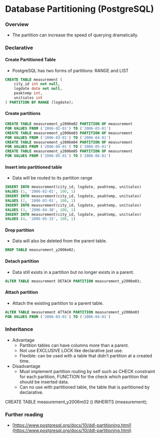 # Database Partitioning (PostgreSQL)

### Overview <a href="#_71zeo6hm9ygv" id="_71zeo6hm9ygv"></a>

* The partition can increase the speed of querying dramatically.

### Declarative <a href="#_d5vef16o3j7x" id="_d5vef16o3j7x"></a>

#### Create Partitioned Table <a href="#_nowbd3pes71b" id="_nowbd3pes71b"></a>

* PostgreSQL has two forms of partitions: RANGE and LIST

```sql
CREATE TABLE measurement (
    city_id int not null,
    logdate date not null,
    peaktemp int,
    unitsales int
) PARTITION BY RANGE (logdate);
```

#### Create partitions <a href="#_s8lkc9533ts9" id="_s8lkc9533ts9"></a>

```sql
CREATE TABLE measurement_y2006m02 PARTITION OF measurement
FOR VALUES FROM ('2006-02-01') TO ('2006-03-01')
CREATE TABLE measurement_y2006m03 PARTITION OF measurement
FOR VALUES FROM ('2006-03-01') TO ('2006-04-01')
CREATE TABLE measurement_y2006m04 PARTITION OF measurement
FOR VALUES FROM ('2006-04-01') TO ('2006-05-01')
CREATE TABLE measurement_y2006m05 PARTITION OF measurement
FOR VALUES FROM ('2006-05-01') TO ('2006-06-01')
```

#### Insert into partitioned table <a href="#_6y001blwcrlu" id="_6y001blwcrlu"></a>

* Data will be routed to its partition range

```sql
INSERT INTO measurement(city_id, logdate, peaktemp, unitsales)
VALUES (1, '2006-02-01', 100, 1)
INSERT INTO measurement(city_id, logdate, peaktemp, unitsales)
VALUES (2, '2006-03-01', 100, 1)
INSERT INTO measurement(city_id, logdate, peaktemp, unitsales)
VALUES (3, '2006-04-30', 100, 1)
INSERT INTO measurement(city_id, logdate, peaktemp, unitsales)
VALUES (4, '2006-05-15', 100, 1)
```

#### Drop partition <a href="#_pk4ruqzcrthu" id="_pk4ruqzcrthu"></a>

* Data will also be deleted from the parent table.

```sql
DROP TABLE measurement_y2006m02;
```

#### Detach partition <a href="#_v2y990ed1osa" id="_v2y990ed1osa"></a>

* Data still exists in a partition but no longer exists in a parent.

```sql
ALTER TABLE measurement DETACH PARTITION measurement_y2006m03;
```

#### Attach partition <a href="#_qttfhww6509p" id="_qttfhww6509p"></a>

* Attach the existing partition to a parent table.

```sql
ALTER TABLE measurement ATTACH PARTITION measurement_y2006m03
FOR VALUES FROM ('2006-03-01') TO ('2006-04-01')
```

### Inheritance <a href="#_l1r5ittxatp" id="_l1r5ittxatp"></a>

* Advantage
  * Partition tables can have columns more than a parent.
  * Not use EXCLUSIVE LOCK like declarative just use.
  * Flexible: can be used with a table that didn’t partition at a created time.
* Disadvantage
  * Must implement partition routing by self such as CHECK constraint for each partition, FUNCTION for the check which partition that should be inserted data.
  * Can no use with partitioned table, the table that is partitioned by declarative.

CREATE TABLE measurement\_y2006m02 () INHERITS (measurement);

### Further reading <a href="#_9morxzpniep4" id="_9morxzpniep4"></a>

* [https://www.postgresql.org/docs/10/ddl-partitioning.html](https://www.postgresql.org/docs/10/ddl-partitioning.html)
